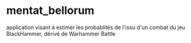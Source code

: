 # mentat_bellorum

application visant à estimer les probablités de l'issu d'un combat du jeu BlackHammer, dérivé de Warhammer Battle
